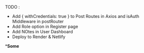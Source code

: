 TODO :
- Add { withCredentials: true } to Post Routes in Axios and isAuth Middleware in postRouter
- Add Role option in Register page
- Add NOtes in User Dashboard
- Deploy to Render & Netlify

***Some**
